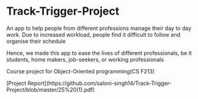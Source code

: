 # Track-Trigger-Project
<p>An app to help people from different professions manage their day to day work. Due to increased workload, people find it difficult to follow and organise their schedule</p>
<p>Hence, we made this app to ease the lives of different professionals, be it students, home makers, job-seekers, or working professionals</p>
 <p>Course project for Object-Oriented programming(CS F213) </p>
[Project Report](https://github.com/saloni-singh14/Track-Trigger-Project/blob/master/25%20(1).pdf)
